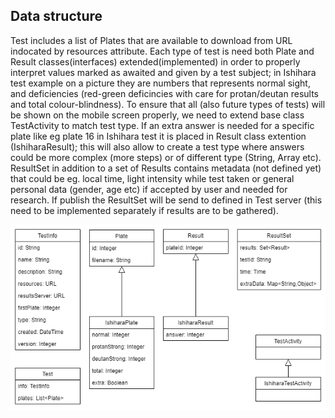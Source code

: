## Data structure ##

Test includes a list of Plates that are available to download from URL indocated by resources attribute. Each type of test is need both Plate and Result classes(interfaces) extended(implemented) in order to properly interpret values marked as awaited and given by a test subject; in Ishihara test example on a picture they are numbers that represents normal sight, and deficiencies (red-green deficincies with care for protan/deutan results and total colour-blindness). To ensure that all (also future types of tests) will be shown on the mobile screen properly, we need to extend base class TestActivity to match test type. If an extra answer is needed for a specific plate like eg plate 16 in Ishihara test it is placed in Result class extention (IshiharaResult); this will also allow to create a test type where answers could be more complex (more steps) or of different type (String, Array etc). ResultSet in addition to a set of Results contains metadata (not defined yet) that could be eg. local time, light intensity while test taken or general personal data (gender, age etc) if accepted by user and needed for research. If publish the ResultSet will be send to defined in Test server (this need to be implemented separately if results are to be gathered).

![md_project_01_v2.png](https://github.com/tomme87/imt3673-project-wiki/blob/master/md_project_01_v2.png)

